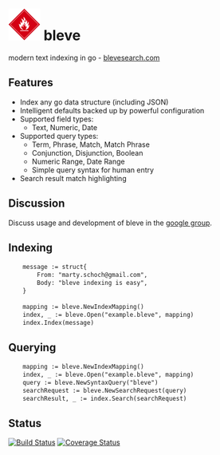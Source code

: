 # ![bleve](docs/bleve.png) bleve

modern text indexing in go - [blevesearch.com](http://www.blevesearch.com/)

## Features
* Index any go data structure (including JSON)
* Intelligent defaults backed up by powerful configuration
* Supported field types:
    * Text, Numeric, Date
* Supported query types:
    * Term, Phrase, Match, Match Phrase
    * Conjunction, Disjunction, Boolean
    * Numeric Range, Date Range
    * Simple query syntax for human entry
* Search result match highlighting

## Discussion

Discuss usage and development of bleve in the [google group](https://groups.google.com/forum/#!forum/bleve).

## Indexing

		message := struct{
			From: "marty.schoch@gmail.com",
			Body: "bleve indexing is easy",
		}

		mapping := bleve.NewIndexMapping()
		index, _ := bleve.Open("example.bleve", mapping)
		index.Index(message)

## Querying

		mapping := bleve.NewIndexMapping()
		index, _ := bleve.Open("example.bleve", mapping)
		query := bleve.NewSyntaxQuery("bleve")
		searchRequest := bleve.NewSearchRequest(query)
		searchResult, _ := index.Search(searchRequest)


## Status

[![Build Status](https://drone.io/github.com/couchbaselabs/bleve/status.png)](https://drone.io/github.com/couchbaselabs/bleve/latest)
[![Coverage Status](https://coveralls.io/repos/couchbaselabs/bleve/badge.png?branch=master)](https://coveralls.io/r/couchbaselabs/bleve?branch=master)
